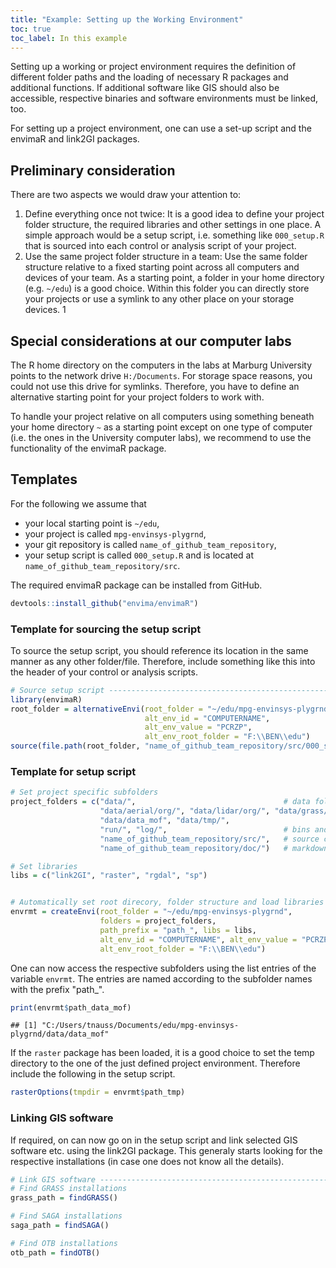 ```yaml
---
title: "Example: Setting up the Working Environment"
toc: true
toc_label: In this example
---
```




Setting up a working or project environment requires the definition of different folder paths and the loading of necessary R packages and additional functions. If additional software like GIS should also be accessible, respective binaries and software environments must be linked, too.

For setting up a project environment, one can use a set-up script and the
envimaR and link2GI packages. 


## Preliminary consideration
There are two aspects we would draw your attention to:
1. Define everything once not twice: It is a good idea to define your project
folder structure, the required libraries and other settings in one place. A simple
approach would be a setup script, i.e. something like `000_setup.R` that is sourced
into each control or analysis script of your project.
1. Use the same project folder structure in a team: Use the same folder structure
relative to a fixed starting point across all computers and devices of your team.
As a starting point, a folder in your home directory  (e.g. `~/edu`) is a good choice.
Within this folder you can directly store your projects or use a symlink to any
other place on your storage devices. 1


## Special considerations at our computer labs
The R home directory on the computers in the labs at Marburg University points to
the network drive `H:/Documents`. For storage space reasons, you could not use
this drive for symlinks. Therefore, you have to define an alternative starting point
for your project folders to work with.

To handle your project relative on all computers using something beneath your 
home directory `~` as a starting point except on one type of computer (i.e. the
ones in the University computer labs), we recommend to use the functionality of
the envimaR package.


## Templates
For the following we assume that 
* your local starting point is `~/edu`,
* your project is called `mpg-envinsys-plygrnd`,
* your git repository is called `name_of_github_team_repository`,
* your setup script is called `000_setup.R` and is located at `name_of_github_team_repository/src`.

The required envimaR package can be installed from GitHub.

```r
devtools::install_github("envima/envimaR")
```


### Template for sourcing the setup script
To source the setup script, you should reference its location in the same manner 
as any other folder/file. Therefore, include something like this into the header
of your control or analysis scripts.

```r
# Source setup script ----------------------------------------------------------
library(envimaR)
root_folder = alternativeEnvi(root_folder = "~/edu/mpg-envinsys-plygrnd", 
                              alt_env_id = "COMPUTERNAME",
                              alt_env_value = "PCRZP", 
                              alt_env_root_folder = "F:\\BEN\\edu")
source(file.path(root_folder, "name_of_github_team_repository/src/000_setup.R"))
```


### Template for setup script

```r
# Set project specific subfolders
project_folders = c("data/",                                 # data folders
                    "data/aerial/org/", "data/lidar/org/", "data/grass/", 
                    "data/data_mof", "data/tmp/", 
                    "run/", "log/",                          # bins and logging
                    "name_of_github_team_repository/src/",   # source code
                    "name_of_github_team_repository/doc/")   # markdown etc. 

# Set libraries
libs = c("link2GI", "raster", "rgdal", "sp")


# Automatically set root direcory, folder structure and load libraries
envrmt = createEnvi(root_folder = "~/edu/mpg-envinsys-plygrnd", 
                    folders = project_folders, 
                    path_prefix = "path_", libs = libs,
                    alt_env_id = "COMPUTERNAME", alt_env_value = "PCRZP",
                    alt_env_root_folder = "F:\\BEN\\edu")
```
One can now access the respective subfolders using the list entries of the variable `envrmt`. The entries are named according to the subfolder names with the prefix "path_".

```r
print(envrmt$path_data_mof)
```

```
## [1] "C:/Users/tnauss/Documents/edu/mpg-envinsys-plygrnd/data/data_mof"
```

If the `raster` package has been loaded, it is a good choice to set the temp directory to the one of the just defined project environment. Therefore include the following in the setup script.

```r
rasterOptions(tmpdir = envrmt$path_tmp)
```


### Linking GIS software
If required, on can now go on in the setup script and link selected GIS software etc. using the link2GI package. This generaly starts looking for the respective installations (in case one does not know all the details). 

```r
# Link GIS software ------------------------------------------------------------
# Find GRASS installations
grass_path = findGRASS()

# Find SAGA installations
saga_path = findSAGA()

# Find OTB installations
otb_path = findOTB()
```
